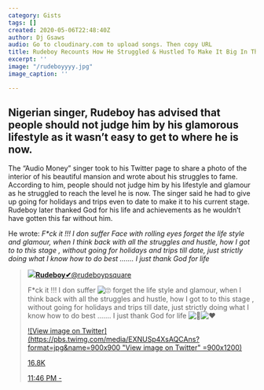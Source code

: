 ```yaml
---
category: Gists
tags: []
created: 2020-05-06T22:48:40Z
author: Dj Gsaws
audio: Go to cloudinary.com to upload songs. Then copy URL
title: Rudeboy Recounts How He Struggled & Hustled To Make It Big In The Music Industry
excerpt: ''
image: "/rudeboyyyy.jpg"
image_caption: ''

---
```

## **Nigerian singer, Rudeboy has advised that people should not judge him by his glamorous lifestyle as it wasn’t easy to get to where he is now.**

The “Audio Money” singer took to his Twitter page to share a photo of the interior of his beautiful mansion and wrote about his struggles to fame. According to him, people should not judge him by his lifestyle and glamour as he struggled to reach the level he is now. The singer said he had to give up going for holidays and trips even to date to make it to his current stage. Rudeboy later thanked God for his life and achievements as he wouldn’t have gotten this far without him.

He wrote: _F*ck it !!! I don suffer Face with rolling eyes forget the life style and glamour, when I think back with all the struggles and hustle, how I got to to this stage , without going for holidays and trips till date, just strictly doing what I know how to do best ……. I just thank God for life_

> [![](https://pbs.twimg.com/profile_images/1226412271414468608/S9m7unu9_bigger.jpg)**Rudeboy✔**@rudeboypsquare](https://twitter.com/rudeboypsquare)
>
> F*ck it !!! I don suffer ![🙄](https://abs.twimg.com/emoji/v2/72x72/1f644.png "Face with rolling eyes") forget the life style and glamour, when I think back with all the struggles and hustle, how I got to to this stage , without going for holidays and trips till date, just strictly doing what I know how to do best ....... I just thank God for life ![🙏](https://abs.twimg.com/emoji/v2/72x72/1f64f.png "Folded hands")![❤️](https://abs.twimg.com/emoji/v2/72x72/2764.png "Red heart")
>
> [![View image on Twitter](https://pbs.twimg.com/media/EXNUSp4XsAQCAns?format=jpg&name=900x900 "View image on Twitter" =900x1200)](https://twitter.com/rudeboypsquare/status/1257441428822798337/photo/1)
>
> [16.8K](https://twitter.com/intent/like?tweet_id=1257441428822798337 "Like")
>
> [11:46 PM -](https://twitter.com/rudeboypsquare/status/1257441428822798337)
